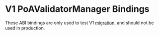 # V1 PoAValidatorManager Bindings

These ABI bindings are only used to test V1 [migration](../../../../contracts/validator-manager/MigratingFromV1.md), and should not be used in production.